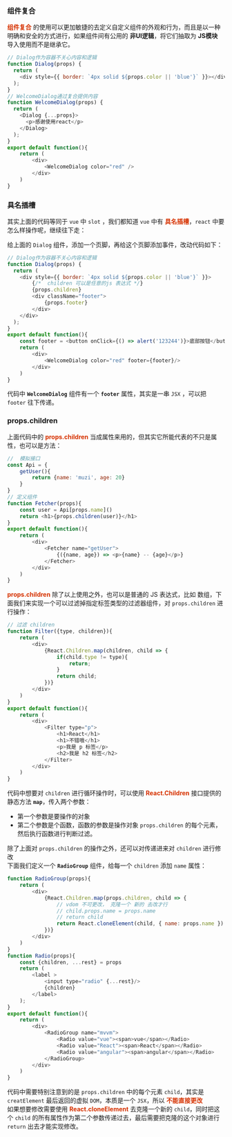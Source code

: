 ### 组件复合

**<font color="#d63200">组件复合</font>** 的使用可以更加敏捷的去定义自定义组件的外观和行为，而且是以一种明确和安全的方式进行，如果组件间有公用的 **非UI逻辑**，将它们抽取为 **JS模块** 导入使用而不是继承它。

```js
// Dialog作为容器不关心内容和逻辑
function Dialog(props) {
  return (
    <div style={{ border: `4px solid ${props.color || 'blue'}` }}></div>
  );
}
// WelcomeDialog通过复合提供内容
function WelcomeDialog(props) {
  return (
    <Dialog {...props}>
      <p>感谢使用react</p>
    </Dialog>
  );
}
export default function(){
    return (
        <div>
            <WelcomeDialog color="red" />  
        </div>
    )
}
```

### 具名插槽

其实上面的代码等同于 ```vue``` 中 ```slot``` ，我们都知道 ```vue``` 中有 **<font color="#d63200">具名插槽</font>**，```react``` 中要怎么样操作呢，继续往下走：  

给上面的 ```Dialog``` 组件，添加一个页脚，再给这个页脚添加事件，改动代码如下：

```js
// Dialog作为容器不关心内容和逻辑
function Dialog(props) {
  return (
    <div style={{ border: `4px solid ${props.color || 'blue'}` }}>
        {/*  children 可以是任意的js 表达式 */}
        {props.children}
        <div className="footer">
            {props.footer}
        </div>
    </div>
  );
}
export default function(){
    const footer = <button onClick={() => alert('123244')}>底部按钮</button>
    return (
        <div>
            <WelcomeDialog color="red" footer={footer}/>
        </div>
    )
}
```

代码中 **```WelcomeDialog```** 组件有一个 **```footer```** 属性，其实是一串 ```JSX``` ，可以把 ```footer``` 往下传递。

### props.children

上面代码中的 **<font color="#d63200">props.children</font>** 当成属性来用的，但其实它所能代表的不只是属性，也可以是方法：

```js
//  模拟接口
const Api = {
    getUser(){
        return {name: 'muzi', age: 20}
    }
}
// 定义组件
function Fetcher(props){
    const user = Api[props.name]()
    return <h1>{props.children(user)}</h1>
}
export default function(){
    return (
        <div>
            <Fetcher name="getUser">
                {({name, age}) => <p>{name} -- {age}</p>}
            </Fetcher>  
        </div>
    )
}
```

**<font color="#d63200">props.children</font>**  除了以上使用之外，也可以是普通的 JS 表达式，比如 数组，下面我们来实现一个可以过滤掉指定标签类型的过滤器组件，对 ```props.children``` 进行操作：

```js
// 过滤 children
function Filter({type, children}){
    return (
        <div>
            {React.Children.map(children, child => {
                if(child.type != type){
                    return;
                }
                return child;
            })}
        </div>
    )
}
export default function(){
    return (
        <div>
            <Filter type="p">
                <h1>React</h1>
                <h1>不错哦</h1>
                <p>我是 p 标签</p>
                <h2>我是 h2 标签</h2>
            </Filter>
        </div>
    )
}
```

代码中想要对 ```children``` 进行循环操作时，可以使用 **<font color="#d63200">React.Children</font>** 接口提供的静态方法 **```map```**，传入两个参数：  

- 第一个参数是要操作的对象
- 第二个参数是个函数，函数的参数是操作对象 ```props.children``` 的每个元素，然后执行函数进行判断过滤。

除了上面对 ```props.children``` 的操作之外，还可以对传递进来对 ```children``` 进行修改  
下面我们定义一个 **```RadioGroup```** 组件，给每一个 ```children``` 添加 ```name``` 属性：

```js
function RadioGroup(props){
    return (
        <div>
            {React.Children.map(props.children, child => {
                // vdom 不可更改， 克隆一个 新的 去改才行
                // child.props.name = props.name
                // return child
                return React.cloneElement(child, { name: props.name })
            })}
        </div>
    )
}  
function Radio(props){
    const {children, ...rest} = props
    return (
        <label >
            <input type="radio" {...rest}/>
            {children}
        </label>
    );
}
export default function(){
    return (
        <div>
            <RadioGroup name="mvvm">
                <Radio value="vue"><span>vue</span></Radio>
                <Radio value="React"><span>React</span></Radio>
                <Radio value="angular"><span>angular</span></Radio>
            </RadioGroup>
        </div>
    )
}
```

代码中需要特别注意到的是  ```props.children``` 中的每个元素 ```child```，其实是 ```creatElement``` 最后返回的虚拟 ```DOM```，本质是一个 ```JSX```，所以 **<font color="#d63200">不能直接更改</font>**  
如果想要修改需要使用 **<font color="#d63200">React.cloneElement</font>** 去克隆一个新的 ```child```，同时把这个 ```child``` 的所有属性作为第二个参数传递过去，最后需要把克隆的这个对象进行 ```return``` 出去才能实现修改。
